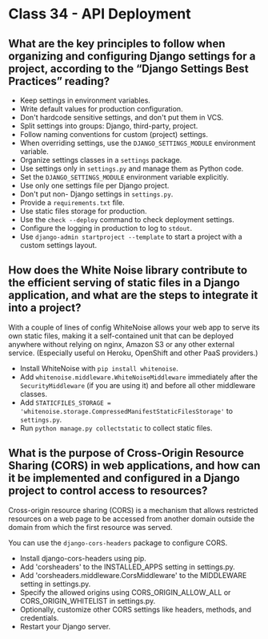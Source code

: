 # Class 34 - API Deployment

## What are the key principles to follow when organizing and configuring Django settings for a project, according to the “Django Settings Best Practices” reading?

- Keep settings in environment variables.
- Write default values for production configuration.
- Don't hardcode sensitive settings, and don't put them in VCS.
- Split settings into groups: Django, third-party, project.
- Follow naming conventions for custom (project) settings.
- When overriding settings, use the `DJANGO_SETTINGS_MODULE` environment variable.
- Organize settings classes in a `settings` package.
- Use settings only in `settings.py` and manage them as Python code.
- Set the `DJANGO_SETTINGS_MODULE` environment variable explicitly.
- Use only one settings file per Django project.
- Don't put non- Django settings in `settings.py`.
- Provide a `requirements.txt` file.
- Use static files storage for production.
- Use the `check --deploy` command to check deployment settings.
- Configure the logging in production to log to `stdout`.
- Use `django-admin startproject --template` to start a project with a custom settings layout.

## How does the White Noise library contribute to the efficient serving of static files in a Django application, and what are the steps to integrate it into a project?

With a couple of lines of config WhiteNoise allows your web app to serve its own static files, making it a self-contained unit that can be deployed anywhere without relying on nginx, Amazon S3 or any other external service. (Especially useful on Heroku, OpenShift and other PaaS providers.)

- Install WhiteNoise with `pip install whitenoise`.
- Add `whitenoise.middleware.WhiteNoiseMiddleware` immediately after the `SecurityMiddleware` (if you are using it) and before all other middleware classes.
- Add `STATICFILES_STORAGE = 'whitenoise.storage.CompressedManifestStaticFilesStorage'` to `settings.py`.
- Run `python manage.py collectstatic` to collect static files.

## What is the purpose of Cross-Origin Resource Sharing (CORS) in web applications, and how can it be implemented and configured in a Django project to control access to resources?

Cross-origin resource sharing (CORS) is a mechanism that allows restricted resources on a web page to be accessed from another domain outside the domain from which the first resource was served.

You can use the `django-cors-headers` package to configure CORS.

- Install django-cors-headers using pip.
- Add 'corsheaders' to the INSTALLED_APPS setting in settings.py.
- Add 'corsheaders.middleware.CorsMiddleware' to the MIDDLEWARE setting in settings.py.
- Specify the allowed origins using CORS_ORIGIN_ALLOW_ALL or CORS_ORIGIN_WHITELIST in settings.py.
- Optionally, customize other CORS settings like headers, methods, and credentials.
- Restart your Django server.
